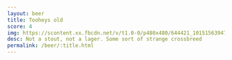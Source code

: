 ```yaml
---
layout: beer
title: Tooheys old
score: 4
img: https://scontent.xx.fbcdn.net/v/t1.0-0/p480x480/644421_10151563947083745_12453002_n.jpg?oh=1b59e5b4d14f4814bf60b8a098ad6366&oe=58C8D530
desc: Not a stout, not a lager. Some sort of strange crossbreed
permalink: /beer/:title.html
---
```

